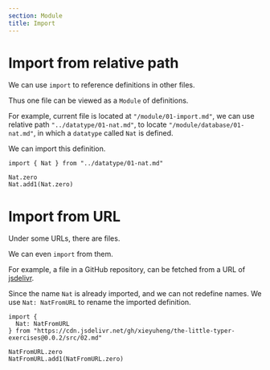 ```yaml
---
section: Module
title: Import
---
```


# Import from relative path

We can use `import` to reference definitions in other files.

Thus one file can be viewed as a `Module` of definitions.

For example, current file is located at `"/module/01-import.md"`,
we can use relative path `"../datatype/01-nat.md"`,
to locate `"/module/database/01-nat.md"`,
in which a `datatype` called `Nat` is defined.

We can import this definition.

``` cicada
import { Nat } from "../datatype/01-nat.md"

Nat.zero
Nat.add1(Nat.zero)
```

# Import from URL

Under some URLs, there are files.

We can even `import` from them.

For example, a file in a GitHub repository,
can be fetched from a URL of [jsdelivr](https://www.jsdelivr.com).

Since the name `Nat` is already imported, and we can not redefine names.
We use `Nat: NatFromURL` to rename the imported definition.

``` cicada
import {
  Nat: NatFromURL
} from "https://cdn.jsdelivr.net/gh/xieyuheng/the-little-typer-exercises@0.0.2/src/02.md"

NatFromURL.zero
NatFromURL.add1(NatFromURL.zero)
```
